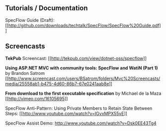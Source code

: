 ## Tutorials / Documentation

SpecFlow Guide (Draft): [[http://github.com/downloads/techtalk/SpecFlow/SpecFlow%20Guide.pdf]]

## Screencasts

**TekPub** Screencast: 
[[http://tekpub.com/view/dotnet-oss/specflow]]

**Using ASP.NET MVC with community tools: SpecFlow and WatiN (Part 1)** by Brandon Satrom
[[http://www.screencast.com/users/BSatrom/folders/Mvc%20Screencasts/media/25558ab1-b475-4d60-86b7-67e0241aab8e]]

**From download to the first executable specification** by Michael de la Maza
[[http://vimeo.com/16105695]]

SpecFlow Anti-Pattern: Using Private Members to Retain State Between Steps:
[[http://www.youtube.com/watch?v=IGvxMPX55vE]]

SpecFlow Assist Demo:
http://www.youtube.com/watch?v=Dsk0EE43Tg4

